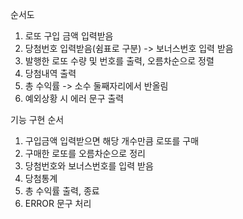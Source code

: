 순서도
1. 로또 구입 금액 입력받음
2. 당첨번호 입력받음(쉼표로 구분) -> 보너스번호 입력 받음
3. 발행한 로또 수량 및 번호를 출력, 오름차순으로 정렬
4. 당첨내역 출력
5. 총 수익률 -> 소수 둘째자리에서 반올림
6. 예외상황 시 에러 문구 출력


기능 구현 순서
1. 구입금액 입력받으면 해당 개수만큼 로또를 구매
2. 구매한 로또를 오름차순으로 정리
3. 당첨번호와 보너스번호를 입력 받음
4. 당첨통계
5. 총 수익률 출력, 종료
6. ERROR 문구 처리